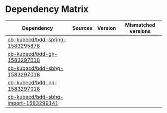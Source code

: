 # Dependency Matrix

Dependency | Sources | Version | Mismatched versions
---------- | ------- | ------- | -------------------
[cb-kubecd/bdd-spring-1583295878](https://github.com/cb-kubecd/bdd-spring-1583295878.git) |  | []() | 
[cb-kubecd/bdd-gh-1583297018](https://github.com/cb-kubecd/bdd-gh-1583297018.git) |  | []() | 
[cb-kubecd/bdd-sbhg-1583297018](https://github.com/cb-kubecd/bdd-sbhg-1583297018.git) |  | []() | 
[cb-kubecd/bdd-nh-1583297018](https://github.com/cb-kubecd/bdd-nh-1583297018.git) |  | []() | 
[cb-kubecd/bdd-sbhg-import-1583299141](https://github.com/cb-kubecd/bdd-sbhg-import-1583299141.git) |  | []() | 
